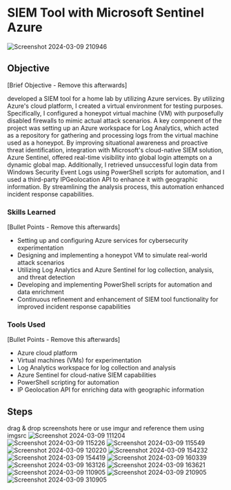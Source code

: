 <h1>SIEM Tool with Microsoft Sentinel Azure</h1>


![Screenshot 2024-03-09 210946](https://github.com/sarch25/SIEM-Tool-with-Microsoft-Sentinel-Azure/assets/130470960/609f79f5-61b1-4f1b-9be7-88014d7378cf)

## Objective
[Brief Objective - Remove this afterwards]

developed a SIEM tool for a home lab by utilizing Azure services. By utilizing Azure's cloud platform, I created a virtual environment for testing purposes. Specifically, I configured a honeypot virtual machine (VM) with purposefully disabled firewalls to mimic actual attack scenarios. A key component of the project was setting up an Azure workspace for Log Analytics, which acted as a repository for gathering and processing logs from the virtual machine used as a honeypot. By improving situational awareness and proactive threat identification, integration with Microsoft's cloud-native SIEM solution, Azure Sentinel, offered real-time visibility into global login attempts on a dynamic global map. Additionally, I retrieved unsuccessful login data from Windows Security Event Logs using PowerShell scripts for automation, and I used a third-party IPGeolocation API to enhance it with geographic information. By streamlining the analysis process, this automation enhanced incident response capabilities.

### Skills Learned
[Bullet Points - Remove this afterwards]

- Setting up and configuring Azure services for cybersecurity experimentation
- Designing and implementing a honeypot VM to simulate real-world attack scenarios
- Utilizing Log Analytics and Azure Sentinel for log collection, analysis, and threat detection
- Developing and implementing PowerShell scripts for automation and data enrichment
- Continuous refinement and enhancement of SIEM tool functionality for improved incident response capabilities

### Tools Used
[Bullet Points - Remove this afterwards]

- Azure cloud platform
- Virtual machines (VMs) for experimentation
- Log Analytics workspace for log collection and analysis
- Azure Sentinel for cloud-native SIEM capabilities
- PowerShell scripting for automation
- IP Geolocation API for enriching data with geographic information

## Steps
drag & drop screenshots here or use imgur and reference them using imgsrc
![Screenshot 2024-03-09 111204](https://github.com/sarch25/SIEM-Tool-with-Microsoft-Sentinel-Azure/assets/130470960/c43384ce-5c87-447c-9faa-bfa17b35e1a1)
![Screenshot 2024-03-09 115226](https://github.com/sarch25/SIEM-Tool-with-Microsoft-Sentinel-Azure/assets/130470960/07d53225-a21b-4669-8b3f-544ae9ed98f1)
![Screenshot 2024-03-09 115549](https://github.com/sarch25/SIEM-Tool-with-Microsoft-Sentinel-Azure/assets/130470960/52b26df5-e1c4-45b0-8def-6e821db9cde0)
![Screenshot 2024-03-09 120220](https://github.com/sarch25/SIEM-Tool-with-Microsoft-Sentinel-Azure/assets/130470960/aa658682-8c53-4e33-8252-433240ab945d)
![Screenshot 2024-03-09 154232](https://github.com/sarch25/SIEM-Tool-with-Microsoft-Sentinel-Azure/assets/130470960/1457cf8c-0c76-4712-a15b-3ea852dd76bd)
![Screenshot 2024-03-09 154419](https://github.com/sarch25/SIEM-Tool-with-Microsoft-Sentinel-Azure/assets/130470960/f1dd1a91-577a-4493-a4ef-ffeb0e816b19)
![Screenshot 2024-03-09 160339](https://github.com/sarch25/SIEM-Tool-with-Microsoft-Sentinel-Azure/assets/130470960/34e80863-b57a-4bdb-8b20-f704589912f3)
![Screenshot 2024-03-09 163126](https://github.com/sarch25/SIEM-Tool-with-Microsoft-Sentinel-Azure/assets/130470960/d540f91b-f236-4975-8718-b00bcab37e04)
![Screenshot 2024-03-09 163621](https://github.com/sarch25/SIEM-Tool-with-Microsoft-Sentinel-Azure/assets/130470960/48858b30-6371-4c3e-8515-b0a6774ab554)
![Screenshot 2024-03-09 110905](https://github.com/sarch25/SIEM-Tool-with-Microsoft-Sentinel-Azure/assets/130470960/ddeeae1f-e7df-417d-9bb1-84b2c68c05bc)
![Screenshot 2024-03-09 210905](https://github.com/sarch25/SIEM-Tool-with-Microsoft-Sentinel-Azure/assets/130470960/f0ae788d-5b02-462d-9ecc-0d657558f656)
![Screenshot 2024-03-09 310905](https://github.com/sarch25/SIEM-Tool-with-Microsoft-Sentinel-Azure/assets/130470960/e9d1935f-8521-4248-a7e7-db3d03168b09)


